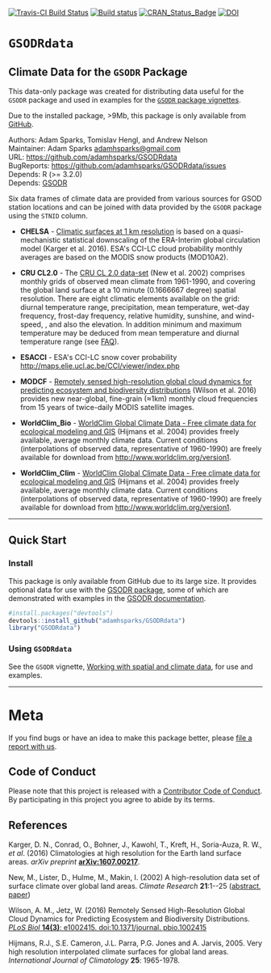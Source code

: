 [![Travis-CI Build Status](https://travis-ci.org/adamhsparks/GSODRdata.svg?branch=master)](https://travis-ci.org/adamhsparks/GSODRdata)
[![Build status](https://ci.appveyor.com/api/projects/status/yf34qfha7662val4/branch/master?svg=true)](https://ci.appveyor.com/api/projects/status/yf34qfha7662val4/branch/master?svg=true)
[![CRAN_Status_Badge](http://www.r-pkg.org/badges/version/GSODRdata)]()
[![DOI](https://zenodo.org/badge/78181238.svg)](https://zenodo.org/badge/latestdoi/78181238)

# `GSODRdata`

## Climate Data for the `GSODR` Package

This data-only package was created for distributing data useful for the `GSODR`
package and used in examples for the [`GSODR` package vignettes](https://github.com/ropensci/GSODR/blob/master/vignettes/Working_with_spatial_and_climate_data.Rmd).

Due to the installed package, >9Mb, this package is only available from 
[GitHub](https://github.com/adamhsparks/GSODRdata/).

Authors: Adam Sparks, Tomislav Hengl, and Andrew Nelson  
Maintainer: Adam Sparks <adamhsparks@gmail.com>  
URL: https://github.com/adamhsparks/GSODRdata  
BugReports: https://github.com/adamhsparks/GSODRdata/issues  
Depends: R (>= 3.2.0)  
Depends: [GSODR](https://cran.r-project.org/package=GSODR)

Six data frames of climate data are provided from various sources for GSOD station locations and can be joined with data provided by the `GSODR` package using the `STNID` column.

  * **CHELSA** - [Climatic surfaces at 1 km resolution](http://chelsa-climate.org)
  is based on a quasi-mechanistic statistical downscaling of the ERA-Interim global circulation model (Karger et al. 2016). ESA's CCI-LC cloud probability monthly averages are based on the MODIS snow products (MOD10A2).

  * **CRU CL2.0** - The [CRU CL 2.0 data-set](https://crudata.uea.ac.uk/~timm/grid/CRU_CL_2_0.html) 
  (New et al. 2002) comprises monthly grids of observed mean climate from 1961-1990, and covering the global land surface at a 10 minute (0.1666667 degree) spatial resolution. There are eight climatic elements available on the grid: diurnal temperature range, precipitation, mean temperature, wet-day frequency, frost-day frequency, relative humidity, sunshine, and wind-speed, , and also the elevation. In addition minimum and maximum temperature may be deduced from mean temperature and diurnal temperature range (see [FAQ](https://crudata.uea.ac.uk/~timm/grid/faq.html)).

  * **ESACCI** - ESA's CCI-LC snow cover probability 
  <http://maps.elie.ucl.ac.be/CCI/viewer/index.php>

  * **MODCF** - [Remotely sensed high-resolution global cloud dynamics for predicting ecosystem and biodiversity distributions](https://github.com/adammwilson/Cloud)
  (Wilson et al. 2016) provides new near-global, fine-grain (≈1km) monthly cloud frequencies from 15 years of twice-daily MODIS satellite images.
  
  * **WorldClim_Bio** - [WorldClim Global Climate Data - Free climate data for ecological modeling and GIS](http://www.worldclim.org/version1)
  (Hijmans et al. 2004) provides freely available, average monthly climate data. Current
conditions (interpolations of observed data, representative of 1960-1990)
are freely available for download from http://www.worldclim.org/version1.

  * **WorldClim_Clim** - [WorldClim Global Climate Data - Free climate data for ecological modeling and GIS](http://www.worldclim.org/version1)
  (Hijmans et al. 2004) provides freely available, average monthly climate data. Current
conditions (interpolations of observed data, representative of 1960-1990)
are freely available for download from http://www.worldclim.org/version1.

-----

## Quick Start

### Install

This package is only available from GitHub due to its large size. It provides optional data for use with the [GSODR package](http://adamhsparks.github.io/GSODR/), some of which are demonstrated with examples in the [GSODR documentation](http://adamhsparks.github.io/GSODR/articles/index.html).

```r
#install.packages("devtools")
devtools::install_github("adamhsparks/GSODRdata")
library("GSODRdata")
````

### Using `GSODRdata`

See the `GSODR` vignette, [Working with spatial and climate data](http://ropensci.github.io/GSODR/articles/Working_with_spatial_and_climate_data.html), for use and examples.

-----

# Meta 
If you find bugs or have an idea to make this package better, please [file a report with us](https://github.com/adamhsparks/GSODRdata/issues).

## Code of Conduct

Please note that this project is released with a [Contributor Code of Conduct](CONDUCT.md). By participating in this project you agree to abide by its terms.

## References

Karger, D. N., Conrad, O., Bohner, J., Kawohl, T., Kreft, H., Soria-Auza, R. W., *et al*. (2016) Climatologies at high resolution for the Earth land surface areas. *arXiv preprint* [**arXiv:1607.00217**](https://www.arxiv.org/abs/1607.00217).

New, M., Lister, D., Hulme, M., Makin, I. (2002) A high-resolution data set of surface climate over global land areas. *Climate Research* **21**:1--25
([abstract](https://crudata.uea.ac.uk/cru/data/hrg/tmc/readme.txt), [paper](http://www.int-res.com/articles/cr2002/21/c021p001.pdf))

Wilson, A. M., Jetz, W. (2016) Remotely Sensed High-Resolution Global Cloud Dynamics for Predicting Ecosystem and Biodiversity Distributions. [*PLoS Biol* **14(3)**: e1002415. doi:10.1371/journal. pbio.1002415](http://journals.plos.org/plosbiology/article?id=10.1371/journal.pbio.1002415)

Hijmans, R.J., S.E. Cameron, J.L. Parra, P.G. Jones and A. Jarvis, 2005. Very 
high resolution interpolated climate surfaces for global land areas. 
*International Journal of Climatology* **25**: 1965-1978.
